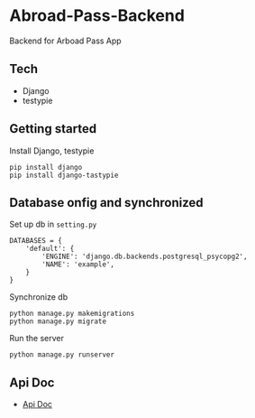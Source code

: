 Abroad-Pass-Backend
==
 Backend for Arboad Pass App
 
 Tech
--
 * Django<br>
 * testypie

Getting started
--
Install Django, testypie<br>

    pip install django
    pip install django-tastypie
    
Database onfig and synchronized
--
Set up db in `setting.py`
```
DATABASES = {
    'default': {
        'ENGINE': 'django.db.backends.postgresql_psycopg2',
        'NAME': 'example',
    }
}
```
Synchronize db

    python manage.py makemigrations
    python manage.py migrate

Run the server

    python manage.py runserver

Api Doc
--
 * [Api Doc](./doc/ApiDoc.md)
